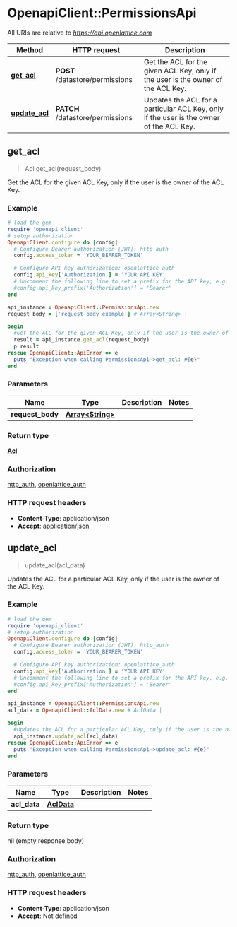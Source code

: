# OpenapiClient::PermissionsApi

All URIs are relative to *https://api.openlattice.com*

Method | HTTP request | Description
------------- | ------------- | -------------
[**get_acl**](PermissionsApi.md#get_acl) | **POST** /datastore/permissions | Get the ACL for the given ACL Key, only if the user is the owner of the ACL Key.
[**update_acl**](PermissionsApi.md#update_acl) | **PATCH** /datastore/permissions | Updates the ACL for a particular ACL Key, only if the user is the owner of the ACL Key.



## get_acl

> Acl get_acl(request_body)

Get the ACL for the given ACL Key, only if the user is the owner of the ACL Key.

### Example

```ruby
# load the gem
require 'openapi_client'
# setup authorization
OpenapiClient.configure do |config|
  # Configure Bearer authorization (JWT): http_auth
  config.access_token = 'YOUR_BEARER_TOKEN'

  # Configure API key authorization: openlattice_auth
  config.api_key['Authorization'] = 'YOUR API KEY'
  # Uncomment the following line to set a prefix for the API key, e.g. 'Bearer' (defaults to nil)
  #config.api_key_prefix['Authorization'] = 'Bearer'
end

api_instance = OpenapiClient::PermissionsApi.new
request_body = ['request_body_example'] # Array<String> | 

begin
  #Get the ACL for the given ACL Key, only if the user is the owner of the ACL Key.
  result = api_instance.get_acl(request_body)
  p result
rescue OpenapiClient::ApiError => e
  puts "Exception when calling PermissionsApi->get_acl: #{e}"
end
```

### Parameters


Name | Type | Description  | Notes
------------- | ------------- | ------------- | -------------
 **request_body** | [**Array&lt;String&gt;**](String.md)|  | 

### Return type

[**Acl**](Acl.md)

### Authorization

[http_auth](../README.md#http_auth), [openlattice_auth](../README.md#openlattice_auth)

### HTTP request headers

- **Content-Type**: application/json
- **Accept**: application/json


## update_acl

> update_acl(acl_data)

Updates the ACL for a particular ACL Key, only if the user is the owner of the ACL Key.

### Example

```ruby
# load the gem
require 'openapi_client'
# setup authorization
OpenapiClient.configure do |config|
  # Configure Bearer authorization (JWT): http_auth
  config.access_token = 'YOUR_BEARER_TOKEN'

  # Configure API key authorization: openlattice_auth
  config.api_key['Authorization'] = 'YOUR API KEY'
  # Uncomment the following line to set a prefix for the API key, e.g. 'Bearer' (defaults to nil)
  #config.api_key_prefix['Authorization'] = 'Bearer'
end

api_instance = OpenapiClient::PermissionsApi.new
acl_data = OpenapiClient::AclData.new # AclData | 

begin
  #Updates the ACL for a particular ACL Key, only if the user is the owner of the ACL Key.
  api_instance.update_acl(acl_data)
rescue OpenapiClient::ApiError => e
  puts "Exception when calling PermissionsApi->update_acl: #{e}"
end
```

### Parameters


Name | Type | Description  | Notes
------------- | ------------- | ------------- | -------------
 **acl_data** | [**AclData**](AclData.md)|  | 

### Return type

nil (empty response body)

### Authorization

[http_auth](../README.md#http_auth), [openlattice_auth](../README.md#openlattice_auth)

### HTTP request headers

- **Content-Type**: application/json
- **Accept**: Not defined

